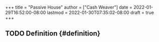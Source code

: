 +++
title = "Passive House"
author = ["Cash Weaver"]
date = 2022-01-29T16:52:00-08:00
lastmod = 2022-01-30T07:35:02-08:00
draft = true
+++

## <span class="org-todo todo TODO">TODO</span> Definition {#definition}
